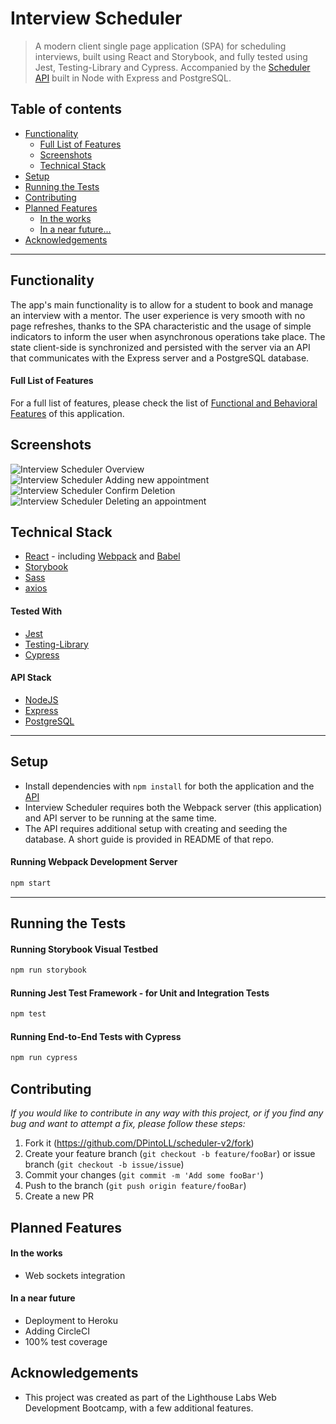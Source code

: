 # Interview Scheduler

> A modern client single page application (SPA) for scheduling interviews, built using React and Storybook, and fully tested using Jest, Testing-Library and Cypress. Accompanied by the [Scheduler API](https://github.com/DPintoLL/scheduler-api) built in Node with Express and PostgreSQL.

## Table of contents

- [Functionality](#Functionality)
  - [Full List of Features](#Full-List-of-Features)
  - [Screenshots](#Screenshots)
  - [Technical Stack](#Technical-Stack)
- [Setup](#Setup)
- [Running the Tests](#Running-the-Tests)
- [Contributing](#contributing)
- [Planned Features](#Planned-Features)
  - [In the works](#in-the-works)
  - [In a near future...](#in-a-near-future)
- [Acknowledgements](#acknowledgements)

---

## Functionality

The app's main functionality is to allow for a student to book and manage an interview with a mentor. The user experience is very smooth with no page refreshes, thanks to the SPA characteristic and the usage of simple indicators to inform the user when asynchronous operations take place. The state client-side is synchronized and persisted with the server via an API that communicates with the Express server and a PostgreSQL database.

#### Full List of Features

For a full list of features, please check the list of [Functional and Behavioral Features](https://github.com/DPintoLL/scheduler-v2/blob/master/docs/functional-behavioral-features.md) of this application.

## Screenshots

![Interview Scheduler Overview](https://github.com/DPintoLL/scheduler-v2/blob/master/docs/interview-scheduler-overview.png)
![Interview Scheduler Adding new appointment](https://github.com/DPintoLL/scheduler-v2/blob/master/docs/interview-scheduler-save.png)
![Interview Scheduler Confirm Deletion](https://github.com/DPintoLL/scheduler-v2/blob/master/docs/interview-scheduler-confirm.png)
![Interview Scheduler Deleting an appointment](https://github.com/DPintoLL/scheduler-v2/blob/master/docs/interview-scheduler-deleting.png)

## Technical Stack

- [React](https://vuejs.org/) - including [Webpack](https://webpack.js.org/) and [Babel](https://babeljs.io/)
- [Storybook](https://storybook.js.org/)
- [Sass](https://sass-lang.com/)
- [axios](https://github.com/axios/axios)

#### Tested With

- [Jest](https://www.jestjs.io)
- [Testing-Library](https://testing-library.com/)
- [Cypress](https://www.cypress.io)

#### API Stack

- [NodeJS](https://nodejs.org/en/)
- [Express](https://expressjs.com/)
- [PostgreSQL](https://www.postgresql.org/)

---

## Setup

- Install dependencies with `npm install` for both the application and the [API](https://github.com/DPintoLL/scheduler-api)
- Interview Scheduler requires both the Webpack server (this application) and API server to be running at the same time.
- The API requires additional setup with creating and seeding the database. A short guide is provided in README of that repo.

#### Running Webpack Development Server

```sh
npm start
```

---

## Running the Tests

#### Running Storybook Visual Testbed

```sh
npm run storybook
```

#### Running Jest Test Framework - for Unit and Integration Tests

```sh
npm test
```

#### Running End-to-End Tests with Cypress

```sh
npm run cypress
```

## Contributing

_If you would like to contribute in any way with this project, or if you find any bug and want to attempt a fix, please follow these steps:_

1. Fork it (<https://github.com/DPintoLL/scheduler-v2/fork>)
2. Create your feature branch (`git checkout -b feature/fooBar`) or issue branch (`git checkout -b issue/issue`)
3. Commit your changes (`git commit -m 'Add some fooBar'`)
4. Push to the branch (`git push origin feature/fooBar`)
5. Create a new PR

## Planned Features

#### In the works

- Web sockets integration

#### In a near future

- Deployment to Heroku
- Adding CircleCI
- 100% test coverage

## Acknowledgements

- This project was created as part of the Lighthouse Labs Web Development Bootcamp, with a few additional features.
